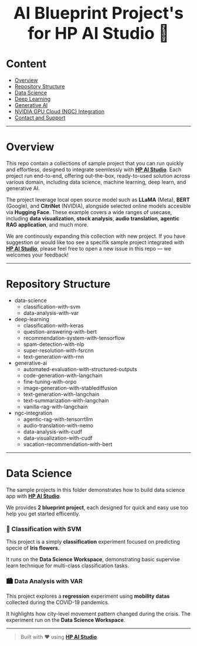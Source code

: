 <h1 style="text-align: center; font-size: 45px;"> AI Blueprint Project's for HP AI Studio 🚀 </h1>

# Content  
- [Overview](#overview)
- [Repository Structure](#repository-structure)
- [Data Science](#data-science)
- [Deep Learning](#deep-learning)
- [Generative AI](#generative-ai)
- [NVIDIA GPU Cloud (NGC) Integration](#nvidia-gpu-cloud-integration)
- [Contact and Support](#contact-and-support)

---

# Overview 

This repo contain a collections of sample project that you can run quickly and effortless, designed to integrate seemlessly with [**HP AI Studio**](https://www.hp.com/us-en/workstations/ai-studio.html). Each project run end-to-end, offering out-the-box, ready-to-used solution across various domain, including data science, machine learning, deep learn, and generative AI.  

The project leverage local open source model such as **LLaMA** (Meta), **BERT** (Google), and **CitriNet** (NVIDIA), alongside selected online models accesible via **Hugging Face**. These example covers a wide ranges of usecase, including **data visualization**, **stock analysis**, **audio translation**, **agentic RAG application**, and much more.  

We are continously expanding this collection with new project. If you have suggestion or would like too see a specifik sample project integrated with [**HP AI Studio**](https://www.hp.com/us-en/workstations/ai-studio.html), please feel free to open a new issue in this repo — we welcomes your feedback!

---

# Repository Structure 

- data-science
  - classification-with-svm
  - data-analysis-with-var
- deep-learning
  - classification-with-keras
  - question-answering-with-bert
  - recommendation-system-with-tensorflow
  - spam-detection-with-nlp
  - super-resolution-with-fsrcnn
  - text-generation-with-rnn
- generative-ai
  - automated-evaluation-with-structured-outputs
  - code-generation-with-langchain
  - fine-tuning-with-orpo
  - image-generation-with-stablediffusion
  - text-generation-with-langchain
  - text-summarization-with-langchain
  - vanilla-rag-with-langchain
- ngc-integration
  - agentic-rag-with-tensorrtllm
  - audio-translation-with-nemo
  - data-analysis-with-cudf
  - data-visualization-with-cudf
  - vacation-recommendation-with-bert

---

# Data Science

The sample projects in this folder demonstrates how to build data science app with [**HP AI Studio**](https://www.hp.com/us-en/workstations/ai-studio.html).

We provides **2 blueprint project**, each designed for quick and easy use too help you get started efficently.

### 🌸 Classification with SVM

This project is a simply **classification** experiment focused on predicting specie of **Iris flowers**.  

It runs on the **Data Science Workspace**, demonstrating basic supervise learn technique for multi-class classification tasks.

### 🏙️ Data Analysis with VAR

This project explores a **regression** experiment using **mobility datas** collected during the COVID-19 pandemics.  

It highlights how city-level movement pattern changed during the crisis. The experiment run on the **Data Science Workspace**.

---

> Built with ❤️ using [**HP AI Studio**](https://www.hp.com/us-en/workstations/ai-studio.html).
